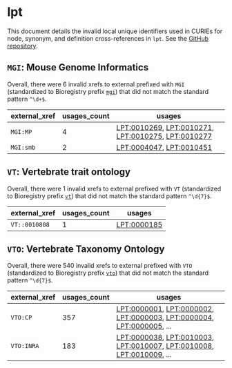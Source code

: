 # lpt

This document details the invalid local unique identifiers used in CURIEs
for node, synonym, and definition cross-references in `lpt`. See the [GitHub repository](https://github.com/AnimalGenome/livestock-product-trait-ontology).


## `MGI`: Mouse Genome Informatics

Overall, there were 6 invalid
xrefs to external prefixed with `MGI` (standardized to Bioregistry
prefix [`mgi`](https://bioregistry.io/mgi)) that
did not match the standard pattern `^\d+$`.

| external_xref   |   usages_count | usages                                                                                                                                                                                                                                     |
|-----------------|----------------|--------------------------------------------------------------------------------------------------------------------------------------------------------------------------------------------------------------------------------------------|
| `MGI:MP`        |              4 | [LPT:0010269](http://purl.obolibrary.org/obo/LPT_0010269), [LPT:0010271](http://purl.obolibrary.org/obo/LPT_0010271), [LPT:0010275](http://purl.obolibrary.org/obo/LPT_0010275), [LPT:0010277](http://purl.obolibrary.org/obo/LPT_0010277) |
| `MGI:smb`       |              2 | [LPT:0004047](http://purl.obolibrary.org/obo/LPT_0004047), [LPT:0010451](http://purl.obolibrary.org/obo/LPT_0010451)                                                                                                                       |

## `VT`: Vertebrate trait ontology

Overall, there were 1 invalid
xrefs to external prefixed with `VT` (standardized to Bioregistry
prefix [`vt`](https://bioregistry.io/vt)) that
did not match the standard pattern `^\d{7}$`.

| external_xref   |   usages_count | usages                                                    |
|-----------------|----------------|-----------------------------------------------------------|
| `VT::0010808`   |              1 | [LPT:0000185](http://purl.obolibrary.org/obo/LPT_0000185) |

## `VTO`: Vertebrate Taxonomy Ontology

Overall, there were 540 invalid
xrefs to external prefixed with `VTO` (standardized to Bioregistry
prefix [`vto`](https://bioregistry.io/vto)) that
did not match the standard pattern `^\d{7}$`.

| external_xref   |   usages_count | usages                                                                                                                                                                                                                                                                                                     |
|-----------------|----------------|------------------------------------------------------------------------------------------------------------------------------------------------------------------------------------------------------------------------------------------------------------------------------------------------------------|
| `VTO:CP`        |            357 | [LPT:0000001](http://purl.obolibrary.org/obo/LPT_0000001), [LPT:0000002](http://purl.obolibrary.org/obo/LPT_0000002), [LPT:0000003](http://purl.obolibrary.org/obo/LPT_0000003), [LPT:0000004](http://purl.obolibrary.org/obo/LPT_0000004), [LPT:0000005](http://purl.obolibrary.org/obo/LPT_0000005), ... |
| `VTO:INRA`      |            183 | [LPT:0000038](http://purl.obolibrary.org/obo/LPT_0000038), [LPT:0010003](http://purl.obolibrary.org/obo/LPT_0010003), [LPT:0010007](http://purl.obolibrary.org/obo/LPT_0010007), [LPT:0010008](http://purl.obolibrary.org/obo/LPT_0010008), [LPT:0010009](http://purl.obolibrary.org/obo/LPT_0010009), ... |

